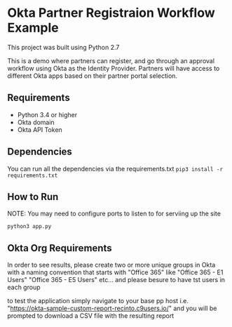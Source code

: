 # Okta Partner Registraion Workflow Example

This project was built using Python 2.7

This is a demo where partners can register, and go through an approval workflow using Okta as the Identity Provider.  Partners will have access to different Okta apps based on their partner portal selection.

## Requirements
* Python 3.4 or higher
* Okta domain
* Okta API Token

## Dependencies
You can run all the dependencies via the requirements.txt
`pip3 install -r requirements.txt`

## How to Run

NOTE: You may need to configure ports to listen to for serviing up the site

`python3 app.py`

## Okta Org Requirements
In order to see results, please create two or more unique groups in Okta with a naming convention that starts with "Office 365" like
"Office 365 - E1 Users"
"Office 365 - E5 Users"
etc...
and please besure to have tst users in each group

to test the application simply navigate to your base pp host i.e. "https://okta-sample-custom-report-recinto.c9users.io/"
and you will be prompted to download a CSV file with the resulting report